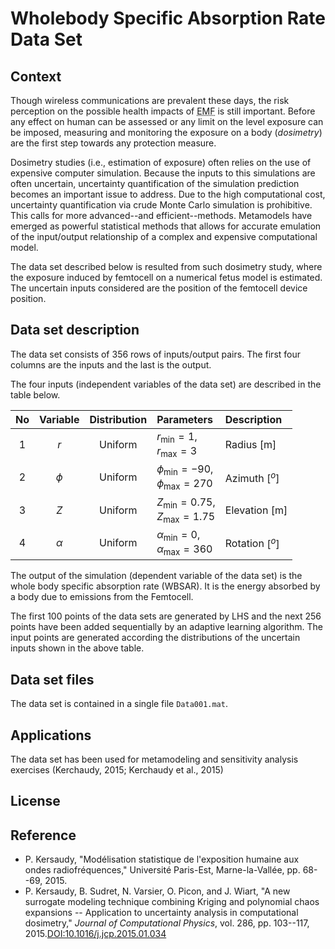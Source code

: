 # Wholebody Specific Absorption Rate Data Set

## Context

Though wireless communications are prevalent these days, the risk perception on the possible health impacts of <abbr title="electromagnetic fields"> EMF</abbr> is still important. Before any effect on human can be assessed or any limit on the level exposure can be imposed, measuring and monitoring the exposure on a body (_dosimetry_) are the first step towards any protection measure.

Dosimetry studies (i.e., estimation of exposure) often relies on the use of expensive computer simulation. Because the inputs to this simulations are often uncertain, uncertainty quantification of the simulation prediction becomes an important issue to address. Due to the high computational cost, uncertainty quantification via crude Monte Carlo simulation is prohibitive. This calls for more advanced--and efficient--methods. Metamodels have emerged as powerful statistical methods that allows for accurate emulation of the input/output relationship of a complex and expensive computational model. 

The data set described below is resulted from such dosimetry study, where the exposure induced by femtocell on a numerical fetus model is estimated. The uncertain inputs considered are the position of the femtocell device position.

## Data set description

The data set consists of 356 rows of inputs/output pairs. The first four columns are the inputs and the last is the output.

The four inputs (independent variables of the data set) are described in the table below.

| No  | Variable | Distribution | Parameters | Description |
| :-: | :------: | :----------: | :--------- | :---------- |
| 1  | $r$  | Uniform   | $r_\min = 1,$<br/>$r_\max = 3$ | Radius $[\text{m}]$ |
| 2  | $\phi$    | Uniform | $\phi_{\min} = -90,$ <br/>$\phi_\max = 270$ | Azimuth $[^o]$ |
| 3  | $Z$  | Uniform   | $Z_\min = 0.75,$<br/>$Z_\max = 1.75$ | Elevation $[\text{m}]$ |
| 4  | $\alpha$  | Uniform   | $\alpha_\min = 0,$<br/>$\alpha_\max = 360$ | Rotation $[^o]$ |

The output of the simulation (dependent variable of the data set) is the  whole body specific absorption rate (WBSAR). It is the energy absorbed by a body due to emissions from the Femtocell.

The first 100 points of the data sets are generated by LHS and the next 256 points have been added sequentially by an adaptive learning algorithm. The input points are generated according the distributions of the uncertain inputs shown in the above table.

## Data set files

The data set is contained in a single file `Data001.mat`.

## Applications

The data set has been used for metamodeling and sensitivity analysis exercises (Kerchaudy, 2015; Kerchaudy et al., 2015)

## License

## Reference

* P. Kersaudy, "Modélisation statistique de l'exposition humaine aux ondes radiofréquences," Université Paris-Est, Marne-la-Vallée, pp. 68--69, 2015.
* P. Kersaudy, B. Sudret, N. Varsier, O. Picon, and J. Wiart, "A new surrogate modeling technique combining Kriging and polynomial chaos expansions -- Application to uncertainty analysis in computational dosimetry," _Journal of Computational Physics_, vol. 286, pp. 103--117, 2015.[DOI:10.1016/j.jcp.2015.01.034](https://doi.org/10.1016/j.jcp.2015.01.034)